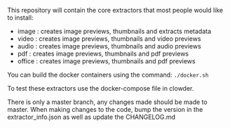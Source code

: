 This repository will contain the core extractors that most people would like to install:

- image  : creates image previews, thumbnails and extracts metadata
- video  : creates image previews, thumbnails and video previews
- audio  : creates image previews, thumbnails and audio previews
- pdf    : creates image previews, thumbnails and pdf previews
- office : creates image previews, thumbnails and pdf previews

You can build the docker containers using the command: `./docker.sh`

To test these extractors use the docker-compose file in clowder.

There is only a master branch, any changes made should be made to master. When making
changes to the code, bump the version in the extractor_info.json as well as update the
CHANGELOG.md
